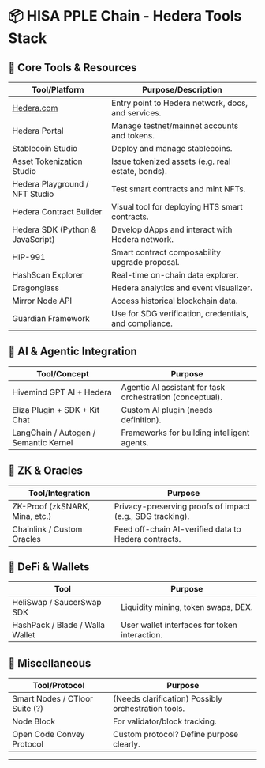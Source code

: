 # 📦 HISA PPLE Chain - Hedera Tools Stack

## 🧰 Core Tools & Resources

| Tool/Platform                       | Purpose/Description |
|------------------------------------|----------------------|
| [Hedera.com](https://hedera.com)   | Entry point to Hedera network, docs, and services. |
| Hedera Portal                      | Manage testnet/mainnet accounts and tokens. |
| Stablecoin Studio                  | Deploy and manage stablecoins. |
| Asset Tokenization Studio         | Issue tokenized assets (e.g. real estate, bonds). |
| Hedera Playground / NFT Studio    | Test smart contracts and mint NFTs. |
| Hedera Contract Builder           | Visual tool for deploying HTS smart contracts. |
| Hedera SDK (Python & JavaScript)  | Develop dApps and interact with Hedera network. |
| HIP-991                            | Smart contract composability upgrade proposal. |
| HashScan Explorer                 | Real-time on-chain data explorer. |
| Dragonglass                       | Hedera analytics and event visualizer. |
| Mirror Node API                   | Access historical blockchain data. |
| Guardian Framework                | Use for SDG verification, credentials, and compliance. |

## 🤖 AI & Agentic Integration

| Tool/Concept                      | Purpose |
|----------------------------------|---------|
| Hivemind GPT AI + Hedera         | Agentic AI assistant for task orchestration (conceptual). |
| Eliza Plugin + SDK + Kit Chat    | Custom AI plugin (needs definition). |
| LangChain / Autogen / Semantic Kernel | Frameworks for building intelligent agents. |

## 🔄 ZK & Oracles

| Tool/Integration                    | Purpose |
|------------------------------------|---------|
| ZK-Proof (zkSNARK, Mina, etc.)     | Privacy-preserving proofs of impact (e.g., SDG tracking). |
| Chainlink / Custom Oracles         | Feed off-chain AI-verified data to Hedera contracts. |

## 💱 DeFi & Wallets

| Tool                     | Purpose |
|--------------------------|---------|
| HeliSwap / SaucerSwap SDK | Liquidity mining, token swaps, DEX. |
| HashPack / Blade / Walla Wallet | User wallet interfaces for token interaction. |

## 🧪 Miscellaneous

| Tool/Protocol                     | Purpose |
|----------------------------------|---------|
| Smart Nodes / CTloor Suite (?)   | (Needs clarification) Possibly orchestration tools. |
| Node Block                        | For validator/block tracking. |
| Open Code Convey Protocol        | Custom protocol? Define purpose clearly. |

---



